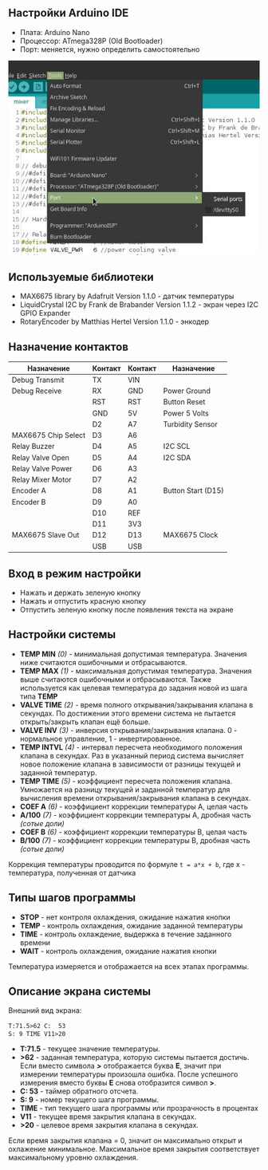 Настройки Arduino IDE
---------------------

* Плата: Arduino Nano
* Процессор: ATmega328P (Old Bootloader)
* Порт: меняется, нужно определить самостоятельно

![arduino ide](/docs/arduino_ide.jpg "arduino ide")


Используемые библиотеки
-----------------------

* MAX6675 library by Adafruit Version 1.1.0 - датчик температуры
* LiquidCrystal I2C by Frank de Brabander Version 1.1.2 - экран через I2C GPIO Expander
* RotaryEncoder by Matthias Hertel Version 1.1.0 - энкодер

Назначение контактов
--------------------

| Назначение | Контакт | Контакт | Назначение |
| --- | --- | --- | --- |
| Debug Transmit | TX | VIN |  |
| Debug Receive | RX | GND | Power Ground |
|  | RST | RST |Button Reset  |
|  | GND | 5V | Power 5 Volts |
|  | D2 | A7 | Turbidity Sensor |
| MAX6675 Chip Select | D3 | A6 |  |
| Relay Buzzer | D4 | A5 | I2C SCL |
| Relay Valve Open | D5 | A4 | I2C SDA |
| Relay Valve Power | D6 | A3 |  |
| Relay Mixer Motor | D7 | A2 |  |
| Encoder A | D8 | A1 | Button Start (D15) |
| Encoder B | D9 | A0 |  |
|  | D10 | REF |  |
|  | D11 | 3V3 |  |
| MAX6675 Slave Out | D12 | D13 | MAX6675 Clock |
|  | USB | USB |  |

Вход в режим настройки
----------------------

* Нажать и держать зеленую кнопку
* Нажать и отпустить красную кнопку
* Отпустить зеленую кнопку после появления текста на экране

Настройки системы
-----------------

* __TEMP MIN__ _(0)_ - минимальная допустимая температура. Значения ниже считаются ошибочными и отбрасываются.
* __TEMP MAX__ _(1)_ - максимальная допустимая температура. Значения выше считаются ошибочными и отбрасываются. Также используется как целевая температура до задания новой из шага типа __TEMP__
* __VALVE TIME__ _(2)_ - время полного открывания/закрывания клапана в секундах. По достижении этого времени система не пытается открыть/закрыть клапан ещё больше.
* __VALVE INV__ _(3)_ - инверсия открывания/закрывания клапана. 0 - нормальное управление, 1 - инвертированное.
* __TEMP INTVL__ _(4)_ - интервал пересчета необходимого положения клапана в секундах. Раз в указанный период система вычисляет новое положение клапана в зависимости от разницы текущей и заданной температур.
* __TEMP TIME__ _(5)_ - коэффициент пересчета положения клапана. Умножается на разницу текущей и заданной температур для вычисления времени открывания/закрывания клапана в секундах.
* __COEF A__ _(6)_ - коэффициент коррекции температуры A, целая часть
* __A/100__ _(7)_ - коэффициент коррекции температуры A, дробная часть _(сотые доли)_
* __COEF B__ _(6)_ - коэффициент коррекции температуры B, целая часть
* __B/100__ _(7)_ - коэффициент коррекции температуры B, дробная часть _(сотые доли)_

Коррекция температуры проводится по формуле `t = a*x + b`, где x - температура, полученная от датчика

Типы шагов программы
--------------------

* __STOP__ - нет контроля охлаждения, ожидание нажатия кнопки
* __TEMP__ - контроль охлаждения, ожидание заданной температуры
* __TIME__ - контроль охлаждение, выдержка в течение заданного времени
* __WAIT__ - контроль охлаждения, ожидание нажатия кнопки

Температура измеряется и отображается на всех этапах программы.

Описание экрана системы
-----------------------

Внешний вид экрана:
```
T:71.5>62 C:  53
S: 9 TIME V11>20
```

* __T:71.5__ - текущее значение температуры. 
* __>62__ - заданная температура, которую системы пытается достичь. Если вместо символа __>__ отображается буква __E__, значит при измерении температуры произошла ошибка. После успешного измерения вместо буквы __E__ снова отобразится символ __>__.
* __C:  53__ - таймер обратного отсчета.
* __S: 9__ - номер текущего шага программы.
* __TIME__ - тип текущего шага программы или прозрачность в процентах
* __V11__ - текущее время закрытия клапана в секундах.
* __>20__ - целевое время закрытия клапана в секундах.

Если время закрытия клапана = 0, значит он максимально открыт и охлажение минимальное. Максимальное время закрытия соответствует максимальному уровню охлаждения.

